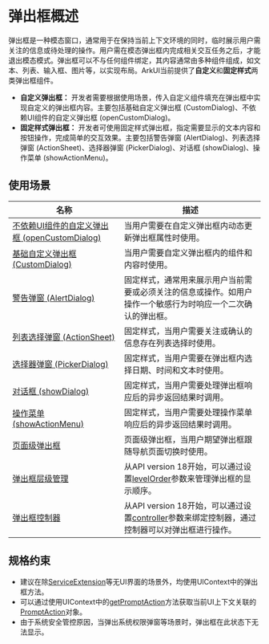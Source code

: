 # 弹出框概述

弹出框是一种模态窗口，通常用于在保持当前上下文环境的同时，临时展示用户需关注的信息或待处理的操作。用户需在模态弹出框内完成相关交互任务之后，才能退出模态模式。弹出框可以不与任何组件绑定，其内容通常由多种组件组成，如文本、列表、输入框、图片等，以实现布局。ArkUI当前提供了**自定义**和**固定样式**两类弹出框组件。

* **自定义弹出框：** 开发者需要根据使用场景，传入自定义组件填充在弹出框中实现自定义的弹出框内容。主要包括基础自定义弹出框 (CustomDialog)、不依赖UI组件的自定义弹出框 (openCustomDialog)。
* **固定样式弹出框：** 开发者可使用固定样式弹出框，指定需要显示的文本内容和按钮操作，完成简单的交互效果。主要包括警告弹窗 (AlertDialog)、列表选择弹窗 (ActionSheet)、选择器弹窗 (PickerDialog)、对话框 (showDialog)、操作菜单 (showActionMenu)。

## 使用场景

| 名称 | 描述 |
| --- | --- |
|[不依赖UI组件的自定义弹出框 (openCustomDialog)](arkts-uicontext-custom-dialog.md) | 当用户需要在自定义弹出框内动态更新弹出框属性时使用。 |
|[基础自定义弹出框 (CustomDialog)](arkts-common-components-custom-dialog.md) | 当用户需要自定义弹出框内的组件和内容时使用。 |
| [警告弹窗 (AlertDialog)](arkts-fixes-style-dialog.md#警告弹窗-alertdialog) | 固定样式，通常用来展示用户当前需要或必须关注的信息或操作。如用户操作一个敏感行为时响应一个二次确认的弹出框。 |
| [列表选择弹窗 (ActionSheet)](arkts-fixes-style-dialog.md#列表选择弹窗-actionsheet) | 固定样式，当用户需要关注或确认的信息存在列表选择时使用。 |
|[选择器弹窗 (PickerDialog)](arkts-fixes-style-dialog.md#选择器弹窗-pickerdialog) | 固定样式，当用户需要在弹出框内选择日期、时间和文本时使用。 |
| [对话框 (showDialog)](arkts-fixes-style-dialog.md#对话框-showdialog) | 固定样式，当用户需要处理弹出框响应后的异步返回结果时调用。 |
| [操作菜单 (showActionMenu)](arkts-fixes-style-dialog.md#操作菜单-showactionmenu) | 固定样式，当用户需要处理操作菜单响应后的异步返回结果时调用。 |
| [页面级弹出框](arkts-embedded-dialog.md) | 页面级弹出框，当用户期望弹出框跟随导航页面切换时使用。 |
| [弹出框层级管理](arkts-dialog-levelorder.md) | 从API version 18开始，可以通过设置[levelOrder](../reference/apis-arkui/js-apis-promptAction.md#basedialogoptions11)参数来管理弹出框的显示顺序。 |
| [弹出框控制器](arkts-dialog-controller.md) | 从API version 18开始，可以通过设置[controller](../reference/apis-arkui/js-apis-promptAction.md#dialogcontroller18)参数来绑定控制器，通过控制器可以对弹出框进行操作。 |

## 规格约束

* 建议在<!--Del-->除[ServiceExtension](../../application-dev/application-models/serviceextensionability.md)等<!--DelEnd-->无UI界面的场景外，均使用UIContext中的弹出框方法。
* 可以通过使用UIContext中的[getPromptAction](../reference/apis-arkui/js-apis-arkui-UIContext.md#getpromptaction)方法获取当前UI上下文关联的[PromptAction](../reference/apis-arkui/js-apis-arkui-UIContext.md#promptaction)对象。
* 由于系统安全管控原因，当弹出系统权限弹窗等场景时，弹出框在此状态下无法显示。


